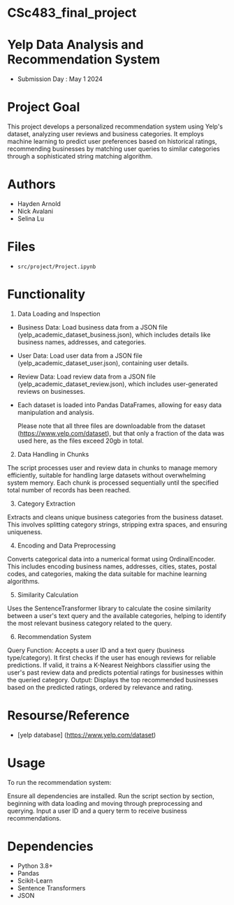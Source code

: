 # CSc483_final_project
# Yelp Data Analysis and Recommendation System
- Submission Day : May 1 2024

# Project Goal
This project develops a personalized recommendation system using Yelp's dataset, analyzing user reviews and business categories. It employs machine learning to predict user preferences based on historical ratings, recommending businesses by matching user queries to similar categories through a sophisticated string matching algorithm.

# Authors
- Hayden Arnold
- Nick Avalani
- Selina Lu

# Files
- `src/project/Project.ipynb`


# Functionality
1. Data Loading and Inspection

- Business Data: Load business data from a JSON file (yelp_academic_dataset_business.json), which includes details like business names, addresses, and categories.
- User Data: Load user data from a JSON file (yelp_academic_dataset_user.json), containing user details.
- Review Data: Load review data from a JSON file (yelp_academic_dataset_review.json), which includes user-generated reviews on businesses.
- Each dataset is loaded into Pandas DataFrames, allowing for easy data manipulation and analysis.

  Please note that all three files are downloadable from the dataset (https://www.yelp.com/dataset), but that only a fraction of the data was used here, as the files exceed 20gb in total.

2. Data Handling in Chunks

The script processes user and review data in chunks to manage memory efficiently, suitable for handling large datasets without overwhelming system memory. Each chunk is processed sequentially until the specified total number of records has been reached.

3. Category Extraction

Extracts and cleans unique business categories from the business dataset. This involves splitting category strings, stripping extra spaces, and ensuring uniqueness.

4. Encoding and Data Preprocessing

Converts categorical data into a numerical format using OrdinalEncoder. This includes encoding business names, addresses, cities, states, postal codes, and categories, making the data suitable for machine learning algorithms.

5. Similarity Calculation

Uses the SentenceTransformer library to calculate the cosine similarity between a user's text query and the available categories, helping to identify the most relevant business category related to the query.

6. Recommendation System

Query Function: Accepts a user ID and a text query (business type/category). It first checks if the user has enough reviews for reliable predictions. If valid, it trains a K-Nearest Neighbors classifier using the user's past review data and predicts potential ratings for businesses within the queried category.
Output: Displays the top recommended businesses based on the predicted ratings, ordered by relevance and rating.

# Resourse/Reference 
- [yelp database] (https://www.yelp.com/dataset)


# Usage
To run the recommendation system:

Ensure all dependencies are installed.
Run the script section by section, beginning with data loading and moving through preprocessing and querying.
Input a user ID and a query term to receive business recommendations.

# Dependencies
- Python 3.8+
- Pandas
- Scikit-Learn
- Sentence Transformers
- JSON
